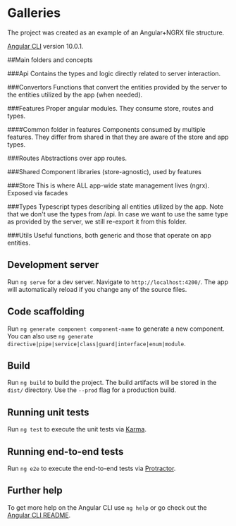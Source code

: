 # Galleries

The project was created as an example of an Angular+NGRX file structure.

[Angular CLI](https://github.com/angular/angular-cli) version 10.0.1.

##Main folders and concepts

###Api
Contains the types and logic directly related to server interaction.

###Convertors
Functions that convert the entities provided by the server to the entities utilized by the app (when needed).

###Features
Proper angular modules. They consume store, routes and types.

####Common folder in features
Components consumed by multiple features. They differ from shared in that they are aware of the store and app types.

###Routes
Abstractions over app routes.

###Shared
Component libraries (store-agnostic), used by features

###Store
This is where ALL app-wide state management lives (ngrx). Exposed via facades

###Types
Typescript types describing all entities utilized by the app.
Note that we don't use the types from /api. In case we want to use the same type as provided by the server, we still re-export it from this folder.

###Utils
Useful functions, both generic and those that operate on app entities.

## Development server

Run `ng serve` for a dev server. Navigate to `http://localhost:4200/`. The app will automatically reload if you change any of the source files.

## Code scaffolding

Run `ng generate component component-name` to generate a new component. You can also use `ng generate directive|pipe|service|class|guard|interface|enum|module`.

## Build

Run `ng build` to build the project. The build artifacts will be stored in the `dist/` directory. Use the `--prod` flag for a production build.

## Running unit tests

Run `ng test` to execute the unit tests via [Karma](https://karma-runner.github.io).

## Running end-to-end tests

Run `ng e2e` to execute the end-to-end tests via [Protractor](http://www.protractortest.org/).

## Further help

To get more help on the Angular CLI use `ng help` or go check out the [Angular CLI README](https://github.com/angular/angular-cli/blob/master/README.md).
